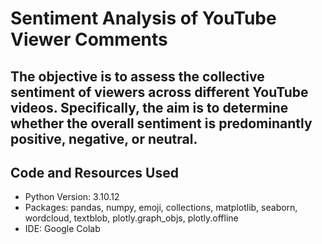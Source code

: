 # Sentiment Analysis of YouTube Viewer Comments

## The objective is to assess the collective sentiment of viewers across different YouTube videos. Specifically, the aim is to determine whether the overall sentiment is predominantly positive, negative, or neutral.

## Code and Resources Used 
- Python Version: 3.10.12
- Packages: pandas, numpy, emoji, collections, matplotlib, seaborn, wordcloud, textblob, plotly.graph_objs, plotly.offline
- IDE: Google Colab












